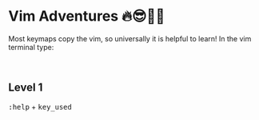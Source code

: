 # **Vim Adventures** 🔥😎🎩🥇

Most keymaps copy the vim, so universally it is helpful to learn! 
In the vim terminal type:

&nbsp;

## **Level 1**

<kbd>:help</kbd> + <kbd>key_used</kbd>